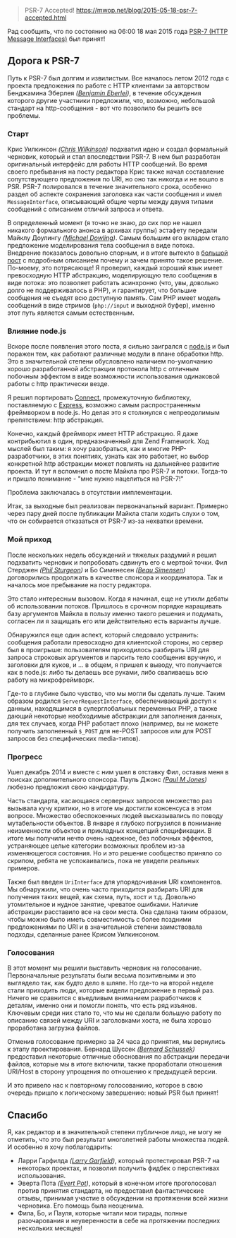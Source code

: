 >PSR-7 Accepted!
https://mwop.net/blog/2015-05-18-psr-7-accepted.html

Рад сообщить, что по состоянию на 06:00 18 мая 2015 года [PSR-7 (HTTP Message Interfaces)](http://www.php-fig.org/psr/psr-7) был принят!

## Дорога к PSR-7

Путь к PSR-7 был долгим и извилистым. Все началось летом 2012 года с проекта предложения по работе с HTTP клиентами за авторством Бенджамина Эберлея _([Benjamin Eberlei](http://www.whitewashing.de/))_, в течение обсуждения которого другие участники предложили, что, возможно, небольшой стандарт на http-сообщения - вот что позволило бы решить все проблемы.

### Старт

Крис Уилкинсон _([Chris Wilkinson](https://github.com/thewilkybarkid))_ подхватил идею и создал формальный черновик, который и стал впоследствии PSR-7. В нем был разработан оригинальный интерфейс для работы HTTP сообщений. Во время своего пребывания на посту редактора Крис также начал составление сопутствующего предложения по URI, но оно так никогда и не вошло в PSR. PSR-7 полировался в течение значительного срока, особенно раздел об аспекте сохранения заголовка как части сообщения и имел `MessageInterface`, описывающий общие черты между двумя типами сообщений с описанием отличий запроса и ответа.

В определенный момент (я точно не знаю, до сих пор не нашел никакого формального анонса в архивах группы) эстафету передали Майклу Доулингу _([Michael Dowling](http://mtdowling.com/))_. Самым большим его вкладом стало предложение моделирования тела сообщения в виде потока. Внедрение показалось довольно спорным, и в итоге вытекло в [большой пост](http://mtdowling.com/blog/2014/07/03/a-case-for-higher-level-php-streams/) с подробным описанием почему и зачем принято такое решение. По-моему, это потрясающе! Я проверил, каждый хороший язык имеет превосходную HTTP абстракцию, моделирующую тело сообщения в виде потока: это позволяет работать асинхронно (что, увы, довольно долго не поддерживалось в PHP), и гарантирует, что большие сообщения не съедят всю доступную память. Сам PHP имеет модель сообщений в виде стримов (`php://input` и выходной буфер), именно этот путь является самым естественным.

### Влияние node.js

Вскоре после появления этого поста, я сильно заигрался с [node.js](https://nodejs.org) и был поражен тем, как работают различные модули в плане обработки http. Это в значительной степени обусловлено наличием по-умолчанию хорошо разработанной абстракции протокола http с отличным побочным эффектом в виде возможности использования одинаковой работы с http практически везде.

Я решил портировать [Connect](https://github.com/senchalabs/connect), промежуточную библиотеку, поставляемую с [Express](http://expressjs.com/), возможно самым распространенным фреймворком в node.js. Но делая это я столкнулся с непреодолимым препятствием: http абстракция.

Конечно, каждый фреймворк имеет HTTP абстракцию. Я даже контрибьютил в один, предназначенный для Zend Framework. Ход мыслей был таким: я хочу разобраться, как и многие PHP-разработчики, в этих понятиях, узнать как это работает, но выбор конкретной http абстракции может повлиять на дальнейнее развитие проекта. И тут я вспомнил о посте Майкла про PSR-7 и потоки. Тогда-то и пришло понимание - "мне нужно нацелиться на PSR-7!"

Проблема заключалась в отсутствии имплементации.

Итак, за выходные был реализован первоначальный вариант. Примерно через пару дней после публикации Майкла стали ходить слухи о том, что он собирается отказаться от PSR-7 из-за нехватки времени.

### Мой приход

После нескольких недель обсуждений и тяжелых раздумий я решил подхватить черновик и попробовать сдвинуть его с мертвой точки. Фил Стерджен _([Phil Sturgeon](https://philsturgeon.uk/))_ и Бо Сименесен _([Beau Simensen](https://beau.io))_ договорились продолжать в качестве спонсора и координатора. Так и началось мое пребывание на посту редактора.

Это стало интересным вызовом. Когда я начинал, еще не утихли дебаты об использовании потоков. Пришлось в срочном порядке наращивать базу аргументов Майкла в пользу именно такого решения и подумать, согласен ли я защищать его или действительно есть варианты лучше.

Обнаружился еще один аспект, который следовало устранить: сообщения работали превосходно для клиентской стороны, но сервер был в проигрыше: пользователям приходилось разбирать URI для запроса строковых аргументов и парсить тело сообщения вручную, и заголовки для куков, и ... в общем, я пришел к выводу, что получается как в node.js: либо ты делаешь все руками, либо сваливаешь всю работу на микрофреймворк.

Где-то в глубине было чувство, что мы могли бы сделать лучше. Таким образом родился `ServerRequestInterface`, обеспечивающий доступ к данным, находящимся в суперглобальных переменных PHP, а также дающий некоторые необходимые абстракции для заполнения данных, для тех случаев, когда PHP работает плохо (например, вы не можете получить заполненный `$_POST` для не-POST запросов или для POST запросов без специфических media-типов).

### Прогресс

Ушел декабрь 2014 и вместе с ним ушел в отставку Фил, оставив меня в поисках дополнительного спонсора. Пауль Джонс _([Paul M Jones](http://paul-m-jones.com))_ любезно предложил свою кандидатуру.

Часть стандарта, касающаяся серверных запросов множество раз вызывала кучу критики, но в итоге мы достигли консенсуса в этом вопросе. Множество обеспокоенных людей высказывались по поводу мутабельности объектов. В январе я глубоко погрузился в понимание неизменности объектов и прикладных концепций спецификации. В итоге мы получили нечто очень надежное, без побочных эффектов, устраняющее целые категории возможных проблем из-за изменяющегося состояния. Но и это решение сообщество приняло со скрипом, ребята не успокаивались, пока не увидели реальных примеров.

Также был введен `UriInterface` для упорядочивания URI компонентов. Мы обнаружили, что очень часто приходится разбирать URI для получения таких вещей, как схема, путь, хост и т.д. Довольно утомительное и нудное занятие, чреватое ошибками. Наличие абстракции расставило все на свои места. Она сделана таким образом, чтобы можно было иметь совместимость с более поздними предложениями по URI и в значительной степени заимствовала подходы, сделанные ранее Крисом Уилкинсоном.

### Голосования

В этот момент мы решили выставить черновик на голосование. Первоначальные результаты были весьма позитивными и это выглядело так, как будто дело в шляпе. Но где-то на второй неделе стали приходить люди, которые видели предложение в первый раз. Ничего не сравнится с въедливым вниманием разработчиков к деталям, именно они и помогли понять, что есть ряд изъянов. Ключевым среди них стало то, что мы не сделали большую работу по описанию связей между URI и заголовками хоста, не была хорошо проработана загрузка файлов.

Отменив голосование примерно за 24 часа до принятия, мы вернулись к этапу проектирования. Бернард Шуссек _([Bernard Schussek](http://webmozarts.com/))_ предоставил некоторые отличные обоснования по абстракции передачи файлов, которые мы в итоге включили, также проработали отношения URI/Host в сторону упрощения по отношению к предыдущей версии.

И это привело нас к повторному голосованиию, которое в свою очередь пришло к логическому завершению: новый PSR был принят!

## Спасибо

Я, как редактор и в значительной степени публичное лицо, не могу не отметить, что это был результат многолетней работы множества людей. И особенно я хочу поблагодарить:

* Ларри Гарфилда _([Larry Garfield](http://wwww.garfieldtech.com/))_, который протестировал PSR-7 на некоторых проектах, и позволил получить фидбек о перспективах использования.
* Эверта Пота _([Evert Pot](http://evertpot.com))_, который в конечном итоге проголосовал против принятия стандарта, но предоставил фантастические отзывы, принимая участие в обсуждении на протяжении всей жизни черновика. Его помощь была неоценима.
* Фила, Бо, и Пауля, которые читали мои тирады, полные разочарования и неуверенности в себе на протяжении последних нескольких месяцев!